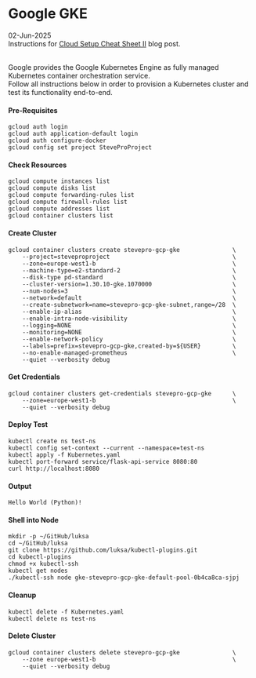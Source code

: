# Google GKE
02-Jun-2025
<br />
Instructions for [Cloud Setup Cheat Sheet II](https://steveproxna.blogspot.com/2025/06/cloud-setup-cheat-sheet-ii.html) blog post.
<br /><br />

Google provides the Google Kubernetes Engine as fully managed Kubernetes container orchestration service.
<br />
Follow all instructions below in order to provision a Kubernetes cluster and test its functionality end-to-end.

#### Pre-Requisites
```
gcloud auth login
gcloud auth application-default login
gcloud auth configure-docker
gcloud config set project SteveProProject
```

#### Check Resources
```
gcloud compute instances list
gcloud compute disks list
gcloud compute forwarding-rules list
gcloud compute firewall-rules list
gcloud compute addresses list
gcloud container clusters list
```

#### Create Cluster
```
gcloud container clusters create stevepro-gcp-gke               \
    --project=steveproproject                                   \
    --zone=europe-west1-b                                       \
    --machine-type=e2-standard-2                                \
    --disk-type pd-standard                                     \
    --cluster-version=1.30.10-gke.1070000                       \
    --num-nodes=3                                               \
    --network=default                                           \
    --create-subnetwork=name=stevepro-gcp-gke-subnet,range=/28  \
    --enable-ip-alias                                           \
    --enable-intra-node-visibility                              \
    --logging=NONE                                              \
    --monitoring=NONE                                           \
    --enable-network-policy                                     \
    --labels=prefix=stevepro-gcp-gke,created-by=${USER}         \
    --no-enable-managed-prometheus                              \
    --quiet --verbosity debug
```

#### Get Credentials
```
gcloud container clusters get-credentials stevepro-gcp-gke      \
    --zone=europe-west1-b                                       \
    --quiet --verbosity debug
```

#### Deploy Test
```
kubectl create ns test-ns
kubectl config set-context --current --namespace=test-ns
kubectl apply -f Kubernetes.yaml
kubectl port-forward service/flask-api-service 8080:80
curl http://localhost:8080
```

#### Output
```
Hello World (Python)!
```

#### Shell into Node
```
mkdir -p ~/GitHub/luksa
cd ~/GitHub/luksa
git clone https://github.com/luksa/kubectl-plugins.git
cd kubectl-plugins
chmod +x kubectl-ssh
kubectl get nodes
./kubectl-ssh node gke-stevepro-gcp-gke-default-pool-0b4ca8ca-sjpj
```

#### Cleanup
```
kubectl delete -f Kubernetes.yaml
kubectl delete ns test-ns
```

#### Delete Cluster
```
gcloud container clusters delete stevepro-gcp-gke               \
    --zone europe-west1-b                                       \
    --quiet --verbosity debug
```